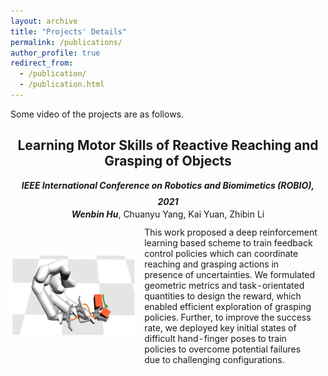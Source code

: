 ```yaml
---
layout: archive
title: "Projects' Details"
permalink: /publications/
author_profile: true
redirect_from: 
  - /publication/
  - /publication.html
---
```

<link rel="stylesheet" href="https://cdn.staticfile.org/font-awesome/4.7.0/css/font-awesome.css">


Some video of the projects are as follows. 

<center><h2>Learning Motor Skills of Reactive Reaching and Grasping of Objects</h2></center>
<center><i><strong> IEEE International Conference on Robotics and Biomimetics (ROBIO), 2021 </strong></i><a href="https://ieeexplore.ieee.org/abstract/document/9739420"><i class="fa fa-file-pdf-o" aria-hidden="true" style="font-size:24px"></i></a></center>
<center><i><strong>Wenbin Hu</strong></i>, Chuanyu Yang, Kai Yuan, Zhibin Li</center> 
<table style="width:100%;border:0px;border-spacing:0px;border-collapse:separate;margin-right:auto;margin-left:auto;margin-top:0px">
  <tr>
    <td style="border:0px;padding:0.1%;width:40%;vertical-align:middle;min-width:120px">
    <img src="../files/reaching_grasping.png" alt="Reaching and grasping a moving object." style="width:auto; height:auto; max-width:100%;"/>
    </td>
    <td style="border:0px;padding:2.5%;width:70%;vertical-align:middle">
     This work proposed a deep reinforcement learning based scheme to train feedback control policies which can coordinate reaching and grasping actions in presence of uncertainties. We formulated geometric metrics and task-orientated quantities to design the reward, which enabled efficient exploration of grasping policies. Further, to improve the success rate, we deployed key initial states of difficult hand-finger poses to train policies to overcome potential failures due to challenging configurations.
    </td>
  </tr>
</table>
